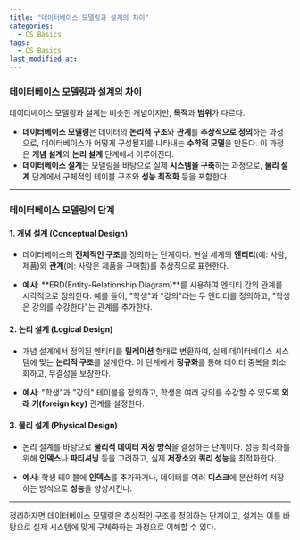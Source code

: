 ```yaml
---
title: "데이터베이스 모델링과 설계의 차이"
categories:
  - CS Basics
tags:
  - CS Basics
last_modified_at: 
---
```


### 데이터베이스 모델링과 설계의 차이

데이터베이스 모델링과 설계는 비슷한 개념이지만, **목적**과 **범위**가 다르다.

- **데이터베이스 모델링**은 데이터의 **논리적 구조**와 **관계**를 **추상적으로 정의**하는 과정으로, 데이터베이스가 어떻게 구성될지를 나타내는 **수학적 모델**을 만든다. 이 과정은 **개념 설계**와 **논리 설계** 단계에서 이루어진다.
- **데이터베이스 설계**는 모델링을 바탕으로 실제 **시스템을 구축**하는 과정으로, **물리 설계** 단계에서 구체적인 테이블 구조와 **성능 최적화** 등을 포함한다.

---

### 데이터베이스 모델링의 단계

#### 1. **개념 설계 (Conceptual Design)**
- 데이터베이스의 **전체적인 구조**를 정의하는 단계이다. 현실 세계의 **엔티티**(예: 사람, 제품)와 **관계**(예: 사람은 제품을 구매함)를 추상적으로 표현한다.
  
- **예시**: **ERD(Entity-Relationship Diagram)**를 사용하여 엔티티 간의 관계를 시각적으로 정의한다. 예를 들어, "학생"과 "강의"라는 두 엔티티를 정의하고, "학생은 강의를 수강한다"는 관계를 추가한다.

#### 2. **논리 설계 (Logical Design)**
- 개념 설계에서 정의된 엔티티를 **릴레이션** 형태로 변환하여, 실제 데이터베이스 시스템에 맞는 **논리적 구조**를 설계한다. 이 단계에서 **정규화**를 통해 데이터 중복을 최소화하고, 무결성을 보장한다.
  
- **예시**: "학생"과 "강의" 테이블을 정의하고, 학생은 여러 강의를 수강할 수 있도록 **외래 키(foreign key)** 관계를 설정한다.

#### 3. **물리 설계 (Physical Design)**
- 논리 설계를 바탕으로 **물리적 데이터 저장 방식**을 결정하는 단계이다. 성능 최적화를 위해 **인덱스**나 **파티셔닝** 등을 고려하고, 실제 **저장소**와 **쿼리 성능**을 최적화한다.
  
- **예시**: 학생 테이블에 **인덱스**를 추가하거나, 데이터를 여러 **디스크**에 분산하여 저장하는 방식으로 **성능**을 향상시킨다.

---

정리하자면 데이터베이스 모델링은 추상적인 구조를 정의하는 단계이고, 설계는 이를 바탕으로 실제 시스템에 맞게 구체화하는 과정으로 이해할 수 있다.
